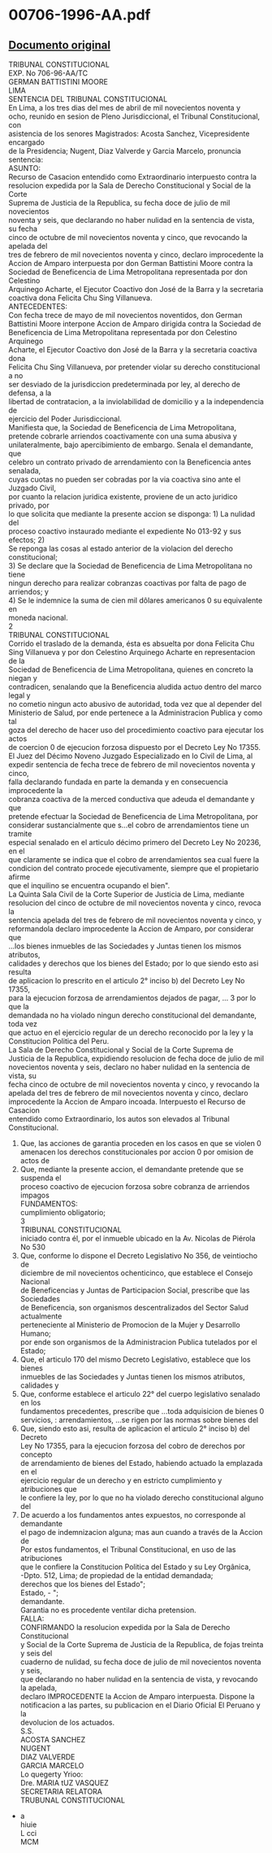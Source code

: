 
00706-1996-AA.pdf
=================
  
[Documento original](https://tc.gob.pe/jurisprudencia/1998/00706-1996-AA.pdf)  
---  
TRIBUNAL CONSTITUCIONAL  
EXP. No 706-96-AA/TC  
GERMAN BATTISTINI MOORE  
LIMA  
SENTENCIA DEL TRIBUNAL CONSTITUCIONAL  
En Lima, a los tres dias del mes de abril de mil novecientos noventa y  
ocho, reunido en sesion de Pleno Jurisdiccional, el Tribunal Constitucional, con  
asistencia de los senores Magistrados: Acosta Sanchez, Vicepresidente encargado  
de la Presidencia; Nugent, Diaz Valverde y Garcia Marcelo, pronuncia sentencia:  
ASUNTO:  
Recurso de Casacion entendido como Extraordinario interpuesto contra la  
resolucion expedida por la Sala de Derecho Constitucional y Social de la Corte  
Suprema de Justicia de la Republica, su fecha doce de julio de mil novecientos  
noventa y seis, que declarando no haber nulidad en la sentencia de vista, su fecha  
cinco de octubre de mil novecientos noventa y cinco, que revocando la apelada del  
tres de febrero de mil novecientos noventa y cinco, declaro improcedente la  
Accion de Amparo interpuesta por don German Battistini Moore contra la  
Sociedad de Beneficencia de Lima Metropolitana representada por don Celestino  
Arquinego Acharte, el Ejecutor Coactivo don José de la Barra y la secretaria  
coactiva dona Felicita Chu Sing Villanueva.  
ANTECEDENTES:  
Con fecha trece de mayo de mil novecientos noventidos, don German  
Battistini Moore interpone Accion de Amparo dirigida contra la Sociedad de  
Beneficencia de Lima Metropolitana representada por don Celestino Arquinego  
Acharte, el Ejecutor Coactivo don José de la Barra y la secretaria coactiva dona  
Felicita Chu Sing Villanueva, por pretender violar su derecho constitucional a no  
ser desviado de la jurisdiccion predeterminada por ley, al derecho de defensa, a la  
libertad de contratacion, a la inviolabilidad de domicilio y a la independencia de  
ejercicio del Poder Jurisdiccional.  
Manifiesta que, la Sociedad de Beneficencia de Lima Metropolitana,  
pretende cobrarle arriendos coactivamente con una suma abusiva y  
unilateralmente, bajo apercibimiento de embargo. Senala el demandante, que  
celebro un contrato privado de arrendamiento con la Beneficencia antes senalada,  
cuyas cuotas no pueden ser cobradas por la via coactiva sino ante el Juzgado Civil,  
por cuanto la relacion juridica existente, proviene de un acto juridico privado, por  
lo que solicita que mediante la presente accion se disponga: 1) La nulidad del  
proceso coactivo instaurado mediante el expediente No 013-92 y sus efectos; 2)  
Se reponga las cosas al estado anterior de la violacion del derecho constitucional;  
3) Se declare que la Sociedad de Beneficencia de Lima Metropolitana no tiene  
ningun derecho para realizar cobranzas coactivas por falta de pago de arriendos; y  
4) Se le indemnice la suma de cien mil dôlares americanos 0 su equivalente en  
moneda nacional.  
2  
TRIBUNAL CONSTITUCIONAL  
Corrido el traslado de la demanda, ésta es absuelta por dona Felicita Chu  
Sing Villanueva y por don Celestino Arquinego Acharte en representacion de la  
Sociedad de Beneficencia de Lima Metropolitana, quienes en concreto la niegan y  
contradicen, senalando que la Beneficencia aludida actuo dentro del marco legal y  
no cometio ningun acto abusivo de autoridad, toda vez que al depender del  
Ministerio de Salud, por ende pertenece a la Administracion Publica y como tal  
goza del derecho de hacer uso del procedimiento coactivo para ejecutar los actos  
de coercion 0 de ejecucion forzosa dispuesto por el Decreto Ley No 17355.  
El Juez del Décimo Noveno Juzgado Especializado en lo Civil de Lima, al  
expedir sentencia de fecha trece de febrero de mil novecientos noventa y cinco,  
falla declarando fundada en parte la demanda y en consecuencia improcedente la  
cobranza coactiva de la merced conductiva que adeuda el demandante y que  
pretende efectuar la Sociedad de Beneficencia de Lima Metropolitana, por  
considerar sustancialmente que s...el cobro de arrendamientos tiene un tramite  
especial senalado en el articulo décimo primero del Decreto Ley No 20236, en el  
que claramente se indica que el cobro de arrendamientos sea cual fuere la  
condicion del contrato procede ejecutivamente, siempre que el propietario afirme  
que el inquilino se encuentra ocupando el bien".  
La Quinta Sala Civil de la Corte Superior de Justicia de Lima, mediante  
resolucion del cinco de octubre de mil novecientos noventa y cinco, revoca la  
sentencia apelada del tres de febrero de mil novecientos noventa y cinco, y  
reformandola declaro improcedente la Accion de Amparo, por considerar que  
...los bienes inmuebles de las Sociedades y Juntas tienen los mismos atributos,  
calidades y derechos que los bienes del Estado; por lo que siendo esto asi resulta  
de aplicacion lo prescrito en el articulo 2° inciso b) del Decreto Ley No 17355,  
para la ejecucion forzosa de arrendamientos dejados de pagar, ... 3 por lo que la  
demandada no ha violado ningun derecho constitucional del demandante, toda vez  
que actuo en el ejercicio regular de un derecho reconocido por la ley y la  
Constitucion Politica del Peru.  
La Sala de Derecho Constitucional y Social de la Corte Suprema de  
Justicia de la Republica, expidiendo resolucion de fecha doce de julio de mil  
novecientos noventa y seis, declaro no haber nulidad en la sentencia de vista, su  
fecha cinco de octubre de mil novecientos noventa y cinco, y revocando la  
apelada del tres de febrero de mil novecientos noventa y cinco, declaro  
improcedente la Accion de Amparo incoada. Interpuesto el Recurso de Casacion  
entendido como Extraordinario, los autos son elevados al Tribunal Constitucional.  
1) Que, las acciones de garantia proceden en los casos en que se violen 0  
amenacen los derechos constitucionales por accion 0 por omision de actos de  
2) Que, mediante la presente accion, el demandante pretende que se suspenda el  
proceso coactivo de ejecucion forzosa sobre cobranza de arriendos impagos  
FUNDAMENTOS:  
cumplimiento obligatorio;  
3  
TRIBUNAL CONSTITUCIONAL  
iniciado contra él, por el inmueble ubicado en la Av. Nicolas de Piérola No 530  
3) Que, conforme lo dispone el Decreto Legislativo No 356, de veintiocho de  
diciembre de mil novecientos ochenticinco, que establece el Consejo Nacional  
de Beneficencias y Juntas de Participacion Social, prescribe que las Sociedades  
de Beneficencia, son organismos descentralizados del Sector Salud actualmente  
perteneciente al Ministerio de Promocion de la Mujer y Desarrollo Humano;  
por ende son organismos de la Administracion Publica tutelados por el Estado;  
4) Que, el articulo 170 del mismo Decreto Legislativo, establece que los bienes  
inmuebles de las Sociedades y Juntas tienen los mismos atributos, calidades y  
5) Que, conforme establece el articulo 22° del cuerpo legislativo senalado en los  
fundamentos precedentes, prescribe que ...toda adquisicion de bienes 0  
servicios, : arrendamientos, ...se rigen por las normas sobre bienes del  
6) Que, siendo esto asi, resulta de aplicacion el articulo 2° inciso b) del Decreto  
Ley No 17355, para la ejecucion forzosa del cobro de derechos por concepto  
de arrendamiento de bienes del Estado, habiendo actuado la emplazada en el  
ejercicio regular de un derecho y en estricto cumplimiento y atribuciones que  
le confiere la ley, por lo que no ha violado derecho constitucional alguno del  
7) De acuerdo a los fundamentos antes expuestos, no corresponde al demandante  
el pago de indemnizacion alguna; mas aun cuando a través de la Accion de  
Por estos fundamentos, el Tribunal Constitucional, en uso de las atribuciones  
que le confiere la Constitucion Politica del Estado y su Ley Orgânica,  
-Dpto. 512, Lima; de propiedad de la entidad demandada;  
derechos que los bienes del Estado";  
Estado, - ";  
demandante.  
Garantia no es procedente ventilar dicha pretension.  
FALLA:  
CONFIRMANDO la resolucion expedida por la Sala de Derecho Constitucional  
y Social de la Corte Suprema de Justicia de la Republica, de fojas treinta y seis del  
cuaderno de nulidad, su fecha doce de julio de mil novecientos noventa y seis,  
que declarando no haber nulidad en la sentencia de vista, y revocando la apelada,  
declaro IMPROCEDENTE la Accion de Amparo interpuesta. Dispone la  
notificacion a las partes, su publicacion en el Diario Oficial El Peruano y la  
devolucion de los actuados.  
S.S.  
ACOSTA SANCHEZ  
NUGENT  
DIAZ VALVERDE  
GARCIA MARCELO  
Lo quegerty Yrioo:  
Dre. MARIA tUZ VASQUEZ  
SECRETARIA RELATORA  
TRUBUNAL CONSTITUCIONAL  
- a  
hiuie  
L cci  
MCM